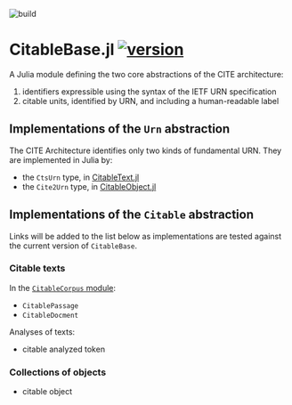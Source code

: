 ![build](https://github.com/cite-architecture/CitableBase.jl/actions/workflows/Documentation.yml/badge.svg)


# CitableBase.jl [![version](https://juliahub.com/docs/CitableBase/version.svg)](https://juliahub.com/ui/Packages/CitableBase/6BIMt)

A Julia module defining the two core abstractions of the CITE architecture:

1. identifiers expressible using the syntax of the IETF URN specification
2. citable units, identified by URN, and including a human-readable label


## Implementations of the `Urn` abstraction

The CITE Architecture identifies only two kinds of fundamental URN.  They are implemented in Julia by:

- the `CtsUrn` type, in [CitableText.jl](https://github.com/cite-architecture/CitableText.jl)
- the `Cite2Urn` type, in [CitableObject.jl](https://github.com/cite-architecture/CitableObject.jl)



## Implementations of the `Citable` abstraction


Links will be added to the list below as implementations are tested against the current version of `CitableBase`.


### Citable texts

In the [`CitableCorpus` module](https://cite-architecture.github.io/CitableCorpus.jl/stable/):

- `CitablePassage`
- `CitableDocment`

Analyses of texts:

- citable analyzed token



### Collections of objects

- citable object



